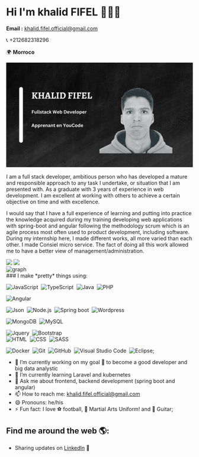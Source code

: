  # Hi I'm khalid FIFEL 👋🏾‍💻

**Email :** khalid.fifel.official@gmail.com 

 :telephone_receiver: +212682318296

 :earth_africa: **Morroco**

<img src="https://github.com/kfifel/kfifel/blob/main/Fullstack%20developer.png" alt="coverture of my demo"/>
<div align="left">
  <p>
  I am a full stack developer, ambitious person who has developed a mature and responsible approach to any task I undertake, or situation that I am presented with. As   a graduate with 3 years of experience in web development. I am excellent at working with others to achieve a certain objective on time and with excellence.
   </p>
  <p>
  I would say that I have a full experience of learning and putting into practice the knowledge acquired during my training developing web applications with spring-boot and angular following the methodology scrum which is an agile process most often used to product development, including software. During my internship here, I made different works, all more varied than each other. I made Consiel micro service.
  The fact of doing all this work allowed me to have a better view of management/administration. 
  </p>
</div>

<div align="left">
<a>
  <img src="https://github-readme-stats.vercel.app/api?username=kfifel&theme=tokyonight&show_icons=true" height=150 />
</a>
<a>
  <img src="https://camo.githubusercontent.com/bfdb47f12e9329a58d97314d66cad039cd8345f591d776b04af477848dda7ac7/68747470733a2f2f6769746875622d726561646d652d73746174732e76657263656c2e6170702f6170692f746f702d6c616e67733f757365726e616d653d7761737330382673686f775f69636f6e733d74727565266c6f63616c653d656e266c61796f75743d636f6d70616374" height=150 />
</a>
<br>
<a>
  <img src="https://activity-graph.herokuapp.com/graph?username=kfifel&theme=rogue" width=50% height=200 alt="graph"/>
</a>
</div>
</div>
### I make *pretty* things using:

![JavaScript](https://img.shields.io/badge/-JavaScript-05122A?style=flat&logo=javascript&logoColor=white)&nbsp;
![TypeScript](https://img.shields.io/badge/TypeScript-007ACC?style=for-the-badge&logo=typescript&logoColor=white)&nbsp;
![Java](https://img.shields.io/badge/-Java-05122A?style=flat&logo=Java&logoColor=FFA518)&nbsp;
![PHP](https://img.shields.io/badge/PHP-777BB4?style=for-the-badge&logo=php&logoColor=white)&nbsp;

![Angular](https://img.shields.io/badge/Angular-DD0031?style=for-the-badge&logo=angular&logoColor=white)&nbsp;

![Json](https://img.shields.io/badge/-Json-05122A?style=flat&logo=json)&nbsp;
![Node.js](https://img.shields.io/badge/-Node.js-05122A?style=flat&logo=node.js)&nbsp;
![Spring boot](https://img.shields.io/badge/Spring_Boot-F2F4F9?style=for-the-badge&logo=spring-boot)&nbsp;
![Wordpress](https://img.shields.io/badge/Wordpress-21759B?style=for-the-badge&logo=wordpress&logoColor=white)&nbsp;

![MongoDB](https://img.shields.io/badge/MongoDB-4EA94B?style=for-the-badge&logo=mongodb&logoColor=white)&nbsp;
![MySQL](https://img.shields.io/badge/MySQL-00000F?style=for-the-badge&logo=mysql&logoColor=white)&nbsp;


![Jquery](	https://img.shields.io/badge/jQuery-0769AD?style=for-the-badge&logo=jquery&logoColor=white)&nbsp;
![Bootstrap](https://img.shields.io/badge/-Bootstrap-05122A?style=flat&logo=bootstrap&logoColor=563D7C)\
![HTML](	https://img.shields.io/badge/HTML5-E34F26?style=for-the-badge&logo=html5&logoColor=white)&nbsp;
![CSS](https://img.shields.io/badge/CSS3-1572B6?style=for-the-badge&logo=css3&logoColor=white)&nbsp;
![SASS](	https://img.shields.io/badge/Sass-CC6699?style=for-the-badge&logo=sass&logoColor=white)&nbsp;

![Docker](https://img.shields.io/badge/Docker-2CA5E0?style=for-the-badge&logo=docker&logoColor=white)&nbsp;
![Git](https://img.shields.io/badge/-Git-05122A?style=flat&logo=git)&nbsp;
![GitHub](https://img.shields.io/badge/-GitHub-05122A?style=flat&logo=github)&nbsp;
![Visual Studio Code](https://img.shields.io/badge/-Visual%20Studio%20Code-05122A?style=flat&logo=visual-studio-code&logoColor=007ACC)&nbsp;
![Eclipse](https://img.shields.io/badge/-Eclipse-05122A?style=flat&logo=eclipse-ide&logoColor=2C2255);

- 🔭 I’m currently working on my goal 🎯 to become a good developer and big data analystic
- 🌱 I’m currently learning Laravel and kubernetes
- 💬 Ask me about frontend, backend development (spring boot and angular)
- 📫 How to reach me: khalid.fifel.official@gmail.com 
- 😄 Pronouns: he/his
- ⚡ Fun fact: I love ⚽ football, 🥋 Martial Arts Uniform!  and 🎸 Guitar;

## Find me around the web 🌎:

- Sharing updates on <a href="https://www.linkedin.com/in/khalid-fifel-9a8946237/">LinkedIn</a> 💼
